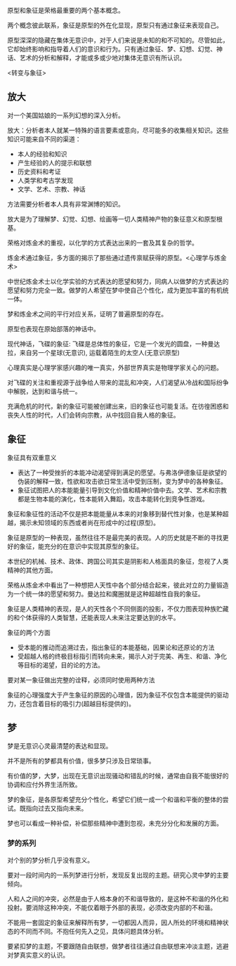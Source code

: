 
原型和象征是荣格最重要的两个基本概念。

两个概念彼此联系，象征是原型的外在化显现，原型只有通过象征来表现自己。

原型深深的隐藏在集体无意识中，对于人们来说是未知的和不可知的。尽管如此，它却始终影响和指导着人们的意识和行为。只有通过象征、梦、幻想、幻觉、神话、艺术的分析和解释，才能或多或少地对集体无意识有所认识。

<转变与象征>

## 放大

对一个美国姑娘的一系列幻想的深入分析。

放大：分析者本人就某一特殊的语言要素或意向，尽可能多的收集相关知识。这些知识可能来自不同的渠道：
+ 本人的经验和知识
+ 产生经验的人的提示和联想
+ 历史资料和考证
+ 人类学和考古学发现
+ 文学、艺术、宗教、神话

方法需要分析者本人具有非常渊博的知识。

放大是为了理解梦、幻觉、幻想、绘画等一切人类精神产物的象征意义和原型根基。

荣格对炼金术的重视，以化学的方式表达出来的一套及其复杂的哲学。

炼金术通过象征，多方面的揭示了那些通过遗传禀赋获得的原型。<心理学与炼金术>


中世纪炼金术士以化学实验的方式表达的愿望和努力，同病人以做梦的方式表达的愿望和努力完全一致。做梦的人希望在梦中使自己个性化，成为更加丰富的有机统一体。

梦和炼金术之间的平行对应关系，证明了普遍原型的存在。

原型也表现在原始部落的神话中。

现代神话，飞碟的象征: 飞碟是总体性的象征，它是一个发光的圆盘，一种曼达拉，来自另一个星球(无意识), 运载着陌生的太空人(无意识原型)

心理真实是心理学家感兴趣的唯一真实，外部世界真实是物理学家关心的问题。

对飞碟的关注和重视源于战争给人带来的混乱和冲突，人们渴望从冷战和国际纷争中解脱，达到和谐与统一。

充满危机的时代，新的象征可能被创建出来，旧的象征也可能复活。在彷徨困惑和丧失人性的时代，人们会转向宗教，从中找回自我人格的象征。

## 象征

象征具有双重意义
+ 表达了一种受挫折的本能冲动渴望得到满足的愿望。与弗洛伊德象征是欲望的伪装的解释一致，性欲和攻击欲日常生活中受到压制，变为梦中的各种象征。
+ 象征试图把人的本能能量引导到文化价值和精神价值中去。文学、艺术和宗教都是生物本能的演化，性本能转入舞蹈，攻击本能转化到竞争性游戏。

象征和象征性的活动不仅是把本能能量从本来的对象移到替代性对象，也是某种超越，揭示未知领域的东西或者尚在形成中的过程(原型)。

象征是原型的一种表现，虽然往往不是最完美的表现。人的历史就是不断的寻找更好的象征，能充分的在意识中实现其原型的象征。

本世纪的机械、技术、政体、跨国公司其实是阴影和人格面具的象征，忽视了人类精神的其他方面。

荣格从炼金术中看出了一种想把人天性中各个部分结合起来，彼此对立的力量锻造为一个统一体的愿望和努力。曼达拉和魔圈就是这种超越性自我的象征。

象征是人类精神的表现，是人的天性各个不同侧面的投影，不仅力图表现种族贮藏的和个体获得的人类智慧，还能表现人未来注定要达到的水平。

象征的两个方面
+ 受本能的推动而追溯过去，指出象征的本能基础，因果论和还原论的方法
+ 受超越人格的终极目标指引而转向未来，揭示人对于完美、再生、和谐、净化等目标的渴望，目的论的方法。

要对某一象征做出完整的诠释，必须同时使用两种方法


象征的心理强度大于产生象征的原因的心理值，因为象征不仅包含本能提供的驱动力，还包含着目标的吸引力(超越目标提供的)。

## 梦

梦是无意识心灵最清楚的表达和显现。

并不是所有的梦都具有价值，很多梦只涉及日常琐事。

有价值的梦，大梦，出现在无意识出现骚动和错乱的时候，通常由自我不能很好的协调和应付外界生活所致。

梦的象征，是各原型希望充分个性化，希望它们统一成一个和谐和平衡的整体的尝试。既指向过去又指向未来。

梦也可以看成一种补偿，补偿那些精神中遭到忽视，未充分分化和发展的方面。

### 梦的系列

对个别的梦分析几乎没有意义。

要对一段时间内的一系列梦进行分析，发现反复出现的主题。研究心灵中梦的主要倾向。

人和人之间的冲突，必然是由于人格本身的不和谐导致的，是这种不和谐的外化和投射。要消除这种冲突，不能仅着眼于外部的表现，必须改变内部的不和谐。

不能用一套固定的象征来解释所有梦，一切都因人而异，因人所处的环境和精神状态的不同而不同。不抱任何先入之见，具体问题具体分析。

要紧扣梦的主题，不要跟随自由联想，做梦者往往通过自由联想来冲淡主题，逃避对梦真实意义的认识。



